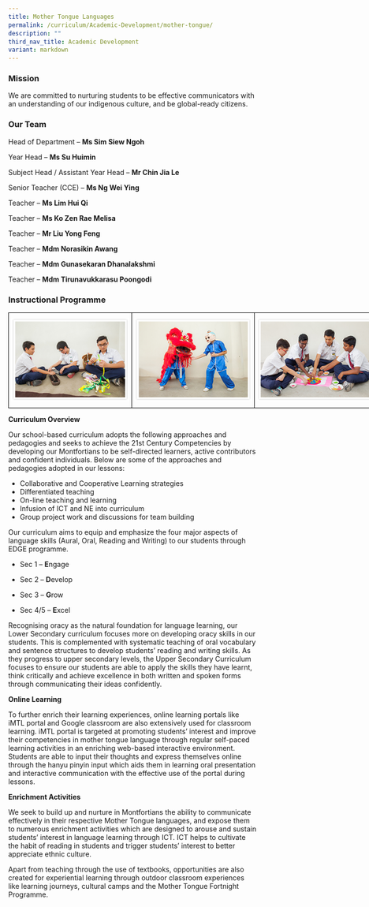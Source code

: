 ```yaml
---
title: Mother Tongue Languages
permalink: /curriculum/Academic-Development/mother-tongue/
description: ""
third_nav_title: Academic Development
variant: markdown
---
```

### Mission

We are committed to nurturing students to be effective communicators with an understanding of our indigenous culture, and be global-ready citizens.

### Our Team

Head of Department – **Ms Sim Siew Ngoh**

Year Head – **Ms Su Huimin**   

Subject Head / Assistant Year Head  – **Mr Chin Jia Le**

Senior Teacher (CCE) – **Ms Ng Wei Ying**   

Teacher – **Ms Lim Hui Qi** 

Teacher – **Ms Ko Zen Rae Melisa**

Teacher – **Mr Liu Yong Feng**    

Teacher – **Mdm Norasikin Awang**    

Teacher – **Mdm Gunasekaran Dhanalakshmi**

Teacher – **Mdm Tirunavukkarasu Poongodi**     

### Instructional Programme

<style type="text/css">
.tg  {border-collapse:collapse;border-spacing:0;margin:0px auto;}
.tg td{border-color:black;border-style:solid;border-width:1px;font-family:Arial, sans-serif;font-size:14px;
  overflow:hidden;padding:10px 5px;word-break:normal;}
.tg th{border-color:black;border-style:solid;border-width:1px;font-family:Arial, sans-serif;font-size:14px;
  font-weight:normal;overflow:hidden;padding:10px 5px;word-break:normal;}
.tg .tg-0lax{text-align:left;vertical-align:top}
</style>
<table class="tg" style="undefined;table-layout: fixed; width: 750px">
<colgroup>
<col style="width: 250px">
<col style="width: 250px">
<col style="width: 250px">
</colgroup>
<tbody>
  <tr>
    <td class="tg-0lax"><img src="/images/mt_prog1.png"></td>
    <td class="tg-0lax"><img src="/images/mt_prog2.png"></td>
    <td class="tg-0lax"><img src="/images/mt_prog3.png"></td>
  </tr>
</tbody>
</table>




**Curriculum Overview**

Our school-based curriculum adopts the following approaches and pedagogies and seeks to achieve the 21st Century Competencies by developing our Montfortians to be self-directed learners, active contributors and confident individuals. Below are some of the approaches and pedagogies adopted in our lessons:

*   Collaborative and Cooperative Learning strategies  
*   Differentiated teaching 
*   On-line teaching and learning  
*   Infusion of ICT and NE into curriculum  
*   Group project work and discussions for team building  

  

Our curriculum aims to equip and emphasize the four major aspects of language skills (Aural, Oral, Reading and Writing) to our students through EDGE programme.

  

*   Sec 1 –&nbsp;**E**ngage  
    
*   Sec 2 –&nbsp;**D**evelop  
    
*   Sec 3 –&nbsp;**G**row  
    
*   Sec 4/5 –&nbsp;**E**xcel  
   

Recognising oracy as the natural foundation for language learning, our Lower Secondary curriculum focuses more on developing oracy skills in our students. This is complemented with systematic teaching of oral vocabulary and sentence structures to develop students’ reading and writing skills. As they progress to upper secondary levels, the Upper Secondary Curriculum focuses to ensure our students are able to apply the skills they have learnt, think critically and achieve excellence in both written and spoken forms through communicating their ideas confidently.

  

**Online Learning**

To further enrich their learning experiences, online learning portals like iMTL portal and Google classroom are also extensively used for classroom learning. iMTL portal is targeted at promoting students’ interest and improve their competencies in mother tongue language through regular self-paced learning activities in an enriching web-based interactive environment. Students are able to input their thoughts and express themselves online through the hanyu pinyin input which aids them in learning oral presentation and interactive communication with the effective use of the portal during lessons.

  

**Enrichment Activities**

We seek to build up and nurture in Montfortians the ability to communicate effectively in their respective Mother Tongue languages, and expose them to numerous enrichment activities which are designed to arouse and sustain students’ interest in language learning through ICT. ICT helps to cultivate the habit of reading in students and trigger students’ interest to better appreciate ethnic culture.

Apart from teaching through the use of textbooks, opportunities are also created for experiential learning through outdoor classroom experiences like learning journeys, cultural camps and the Mother Tongue Fortnight Programme.